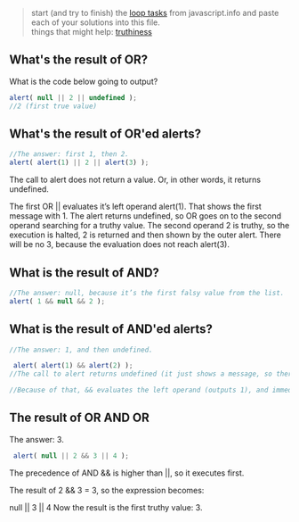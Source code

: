 > start (and try to finish) the [loop tasks](https://javascript.info/logical-operators) from javascript.info and paste each of your solutions into this file.  
> things that might help: [truthiness](https://github.com/janke-learning/truthiness/blob/master/README.md)

## What's the result of OR?
What is the code below going to output?
```js
alert( null || 2 || undefined );
//2 (first true value)
```

## What's the result of OR'ed alerts?
```js
//The answer: first 1, then 2.
alert( alert(1) || 2 || alert(3) );
```
The call to alert does not return a value. Or, in other words, it returns undefined.

The first OR || evaluates it’s left operand alert(1). That shows the first message with 1.
The alert returns undefined, so OR goes on to the second operand searching for a truthy value.
The second operand 2 is truthy, so the execution is halted, 2 is returned and then shown by the outer alert.
There will be no 3, because the evaluation does not reach alert(3).

## What is the result of AND?
```js
//The answer: null, because it’s the first falsy value from the list.
alert( 1 && null && 2 );
```

## What is the result of AND'ed alerts?
```js
//The answer: 1, and then undefined.

 alert( alert(1) && alert(2) );
//The call to alert returns undefined (it just shows a message, so there’s no meaningful return).//

//Because of that, && evaluates the left operand (outputs 1), and immediately stops, because undefined is a falsy value. And && looks for a falsy value and returns it, so it’s done.
```

## The result of OR AND OR

The answer: 3.
```js
 alert( null || 2 && 3 || 4 );
 ```
The precedence of AND && is higher than ||, so it executes first.

The result of 2 && 3 = 3, so the expression becomes:

null || 3 || 4
Now the result is the first truthy value: 3.
